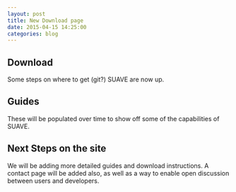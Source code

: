 ```yaml
---
layout: post
title: New Download page
date: 2015-04-15 14:25:00
categories: blog
---
```


## Download

Some steps on where to get (git?) SUAVE are now up.

## Guides

These will be populated over time to show off some of the capabilities of SUAVE.


## Next Steps on the site
We will be adding more detailed guides and download instructions. A contact page will be added also, as well as a way to enable open discussion between users and developers.

